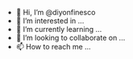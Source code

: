 - 👋 Hi, I’m @diyonfinesco
- 👀 I’m interested in ...
- 🌱 I’m currently learning ...
- 💞️ I’m looking to collaborate on ...
- 📫 How to reach me ...

<!---
diyonfinesco/diyonfinesco is a ✨ special ✨ repository because its `README.md` (this file) appears on your GitHub profile.
You can click the Preview link to take a look at your changes.
--->
